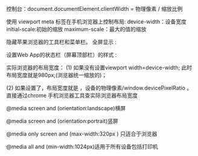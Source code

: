 控制台：document.documentElement.clientWidth = 物理像素 / 缩放比例

使用 viewport meta 标签在手机浏览器上控制布局:
<meta name="viewport" content="width=device-width,initial-scale=1,maximum-scale=1" />
device-width：设备宽度  initial-scale:初始的缩放  maximum-scale：最大的值的缩放

隐藏苹果浏览器的工具栏和菜单栏。 全屏显示
:
<meta name="apple-mobile-web-app-capable" content="yes" />


设置Web App的状态栏（屏幕顶部栏）的样式
:
<meta name="apple-mobile-web-app-status-bar-style" content="blank" />



实际浏览器的布局宽度：
(1) 如果没有设置viewport width=device-width; 此时布局宽度就是980px;(浏览器统一缩放的)；
		
(2) 如果设置了，布局宽度就是 ，设备的物理像素/window.devicePixelRatio 。 
    直接通过chrome 手机浏览器工具查实际浏览器布局宽度


@media screen and (orientation:landscape)横屏

@media screen and (orientation:portrait)竖屏

@media only screen and (max-width:320px ) 只适合于浏览器

@media all and (min-width:1024px)适用于所有设备包括打印机
